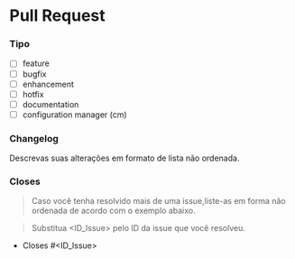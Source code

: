 # Pull Request

### Tipo

- [ ] feature
- [ ] bugfix
- [ ] enhancement
- [ ] hotfix
- [ ] documentation
- [ ] configuration manager (cm)

### Changelog
Descrevas suas alterações em formato de lista não ordenada.


### Closes
> Caso você tenha resolvido mais de uma issue,liste-as em forma não ordenada de acordo com o exemplo abaixo.

> Substitua <ID_Issue> pelo ID da issue que você resolveu. 


- Closes #<ID_Issue>